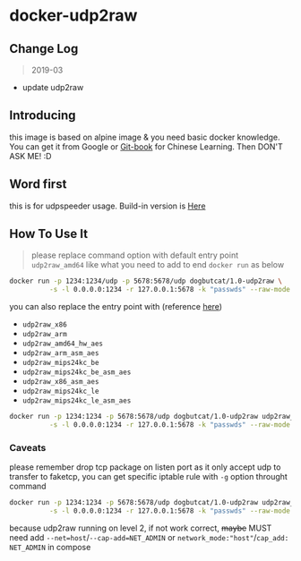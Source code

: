 # docker-udp2raw

## Change Log

> 2019-03

- update udp2raw

## Introducing

this image is based on alpine image & you need basic docker knowledge. You can get it from Google or [Git-book](https://yeasy.gitbooks.io/docker_practice/) for Chinese Learning. Then DON'T ASK ME! :D

## Word first

this is for udpspeeder usage. Build-in version is [Here](https://github.com/wangyu-/UDPspeeder/releases/20180806.0)

## How To Use It

> please replace command option with default entry point `udp2raw_amd64` like what you need to add to end `docker run` as below

```sh
docker run -p 1234:1234/udp -p 5678:5678/udp dogbutcat/1.0-udp2raw \
          -s -l 0.0.0.0:1234 -r 127.0.0.1:5678 -k "passwds" --raw-mode faketcp -g
```

you can also replace the entry point with (reference [here](https://docs.docker.com/engine/reference/run/#entrypoint-default-command-to-execute-at-runtime))

- `udp2raw_x86`
- `udp2raw_arm`
- `udp2raw_amd64_hw_aes`
- `udp2raw_arm_asm_aes`
- `udp2raw_mips24kc_be`
- `udp2raw_mips24kc_be_asm_aes`
- `udp2raw_x86_asm_aes`
- `udp2raw_mips24kc_le`
- `udp2raw_mips24kc_le_asm_aes`

```sh
docker run -p 1234:1234 -p 5678:5678/udp dogbutcat/1.0-udp2raw udp2raw_x86 \
          -s -l 0.0.0.0:1234 -r 127.0.0.1:5678 -k "passwds" --raw-mode faketcp -g
```

### Caveats

please remember drop tcp package on listen port as it only accept udp to transfer to faketcp, you can get specific iptable rule with `-g` option throught command

```sh
docker run -p 1234:1234 -p 5678:5678/udp dogbutcat/1.0-udp2raw udp2raw_x86 \
          -s -l 0.0.0.0:1234 -r 127.0.0.1:5678 -k "passwds" --raw-mode faketcp -g
```

because udp2raw running on level 2, if not work correct, ~~maybe~~ MUST need add `--net=host`/`--cap-add=NET_ADMIN` or `network_mode:"host"`/`cap_add: NET_ADMIN` in compose